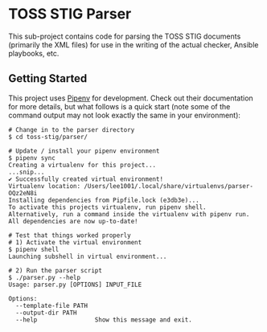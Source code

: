 # TOSS STIG Parser

This sub-project contains code for parsing the TOSS STIG documents (primarily the XML files) for use in the writing of the actual checker, Ansible playbooks, etc.

## Getting Started

This project uses [Pipenv](https://pipenv.pypa.io) for development. Check out their documentation for more details, but what follows is a quick start (note some of the command output may not look exactly the same in your environment):

```shell
# Change in to the parser directory
$ cd toss-stig/parser/

# Update / install your pipenv environment
$ pipenv sync
Creating a virtualenv for this project...
...snip...
✔ Successfully created virtual environment!
Virtualenv location: /Users/lee1001/.local/share/virtualenvs/parser-OQz2eN8i
Installing dependencies from Pipfile.lock (e3db3e)...
To activate this projects virtualenv, run pipenv shell.
Alternatively, run a command inside the virtualenv with pipenv run.
All dependencies are now up-to-date!

# Test that things worked properly
# 1) Activate the virtual environment
$ pipenv shell
Launching subshell in virtual environment...

# 2) Run the parser script
$ ./parser.py --help
Usage: parser.py [OPTIONS] INPUT_FILE

Options:
  --template-file PATH
  --output-dir PATH
  --help                Show this message and exit.
```
